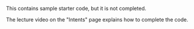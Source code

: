 This contains sample starter code, but it is not completed.

The lecture video on the "Intents" page explains how to complete the code.